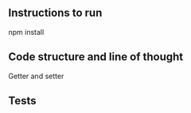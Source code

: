## Instructions to run

npm install


## Code structure and line of thought
Getter and setter
## Tests